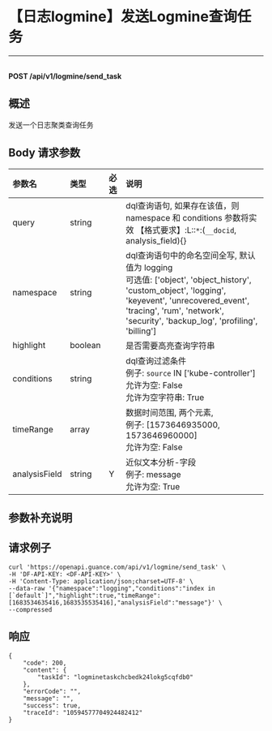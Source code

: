 # 【日志logmine】发送Logmine查询任务

---

<br />**POST /api/v1/logmine/send_task**

## 概述
发送一个日志聚类查询任务




## Body 请求参数

| 参数名        | 类型     | 必选   | 说明              |
|:-----------|:-------|:-----|:----------------|
| query | string |  | dql查询语句, 如果存在该值，则 namespace 和 conditions 参数将实效 【格式要求】:L::`*`:(`__docid`, analysis_field){}<br> |
| namespace | string |  | dql查询语句中的命名空间全写, 默认值为 logging<br>可选值: ['object', 'object_history', 'custom_object', 'logging', 'keyevent', 'unrecovered_event', 'tracing', 'rum', 'network', 'security', 'backup_log', 'profiling', 'billing'] <br> |
| highlight | boolean |  | 是否需要高亮查询字符串<br> |
| conditions | string |  | dql查询过滤条件<br>例子:  `source` IN ['kube-controller']  <br>允许为空: False <br>允许为空字符串: True <br> |
| timeRange | array |  | 数据时间范围, 两个元素,<br>例子: [1573646935000, 1573646960000] <br>允许为空: False <br> |
| analysisField | string | Y | 近似文本分析-字段<br>例子: message <br>允许为空: True <br> |

## 参数补充说明





## 请求例子
```shell
curl 'https://openapi.guance.com/api/v1/logmine/send_task' \
-H 'DF-API-KEY: <DF-API-KEY>' \
-H 'Content-Type: application/json;charset=UTF-8' \
--data-raw '{"namespace":"logging","conditions":"index in [`default`]","highlight":true,"timeRange":[1683534635416,1683535535416],"analysisField":"message"}' \
--compressed 
```




## 响应
```shell
{
    "code": 200,
    "content": {
        "taskId": "logminetaskchcbedk24lokg5cqfdb0"
    },
    "errorCode": "",
    "message": "",
    "success": true,
    "traceId": "10594577704924482412"
} 
```




